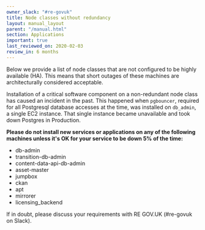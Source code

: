 ```yaml
---
owner_slack: "#re-govuk"
title: Node classes without redundancy
layout: manual_layout
parent: "/manual.html"
section: Applications
important: true
last_reviewed_on: 2020-02-03
review_in: 6 months
---
```


Below we provide a list of node classes that are not configured to be highly available (HA). This means that short outages of these machines are architecturally considered acceptable.

Installation of a critical software component on a non-redundant node class has caused an incident in the past. This happened when `pgbouncer`, required for all Postgresql database accesses at the time, was installed on `db_admin`, a single EC2 instance. That single instance became unavailable and took down Postgres in Production.

**Please do not install new services or applications on any of the following machines unless it's OK for your service to be down 5% of the time:**

- db-admin
- transition-db-admin
- content-data-api-db-admin
- asset-master
- jumpbox
- ckan
- apt
- mirrorer
- licensing_backend

If in doubt, please discuss your requirements with RE GOV.UK (#re-govuk on Slack).
